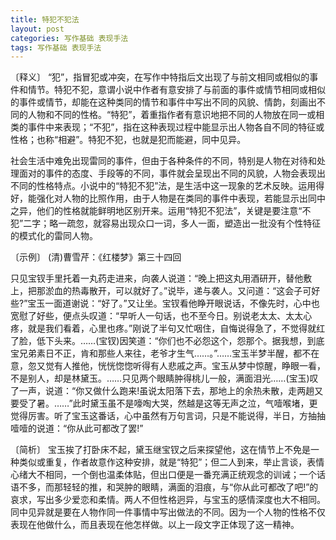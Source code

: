 ```yaml
---
title: 特犯不犯法
layout: post
categories: 写作基础 表现手法
tags: 写作基础 表现手法
---
```


〔释义〕 “犯”，指冒犯或冲突，在写作中特指后文出现了与前文相同或相似的事件和情节。特犯不犯，意谓小说中作者有意安排了与前面的事件或情节相同或相似的事件或情节，却能在这种类同的情节和事件中写出不同的风貌、情韵，刻画出不同的人物和不同的性格。“特犯”，着重指作者有意识地把不同的人物放在同一或相类的事件中来表现；“不犯”，指在这种表现过程中能显示出人物各自不同的特征或性格；也称“相避”。特犯不犯，也就是犯而能避，同中见异。

社会生活中难免出现雷同的事件，但由于各种条件的不同，特别是人物在对待和处理面对的事件的态度、手段等的不同，事件就会呈现出不同的风貌，人物会表现出不同的性格特点。小说中的“特犯不犯”法，是生活中这一现象的艺术反映。运用得好，能强化对人物的比照作用，由于人物是在类同的事件中表现，若能显示出同中之异，他们的性格就能鲜明地区别开来。运用“特犯不犯法”，关键是要注意“不犯”二字；略一疏忽，就容易出现众口一词，多人一面，塑造出一批没有个性特征的模式化的雷同人物。

〔示例〕 (清)曹雪芹：《红楼梦》第三十四回

只见宝钗手里托着一丸药走进来，向袭人说道：“晚上把这丸用酒研开，替他敷上，把那淤血的热毒散开，可以就好了。”说毕，递与袭人。又问道：“这会子可好些?”宝玉一面道谢说：“好了。”又让坐。宝钗看他睁开眼说话，不像先时，心中也宽慰了好些，便点头叹道：“早听人一句话，也不至今日。别说老太太、太太心疼，就是我们看着，心里也疼。”刚说了半句又忙咽住，自悔说得急了，不觉得就红了脸，低下头来。……(宝钗)因笑道：“你们也不必怨这个，怨那个。据我想，到底宝兄弟素日不正，肯和那些人来往，老爷才生气……。”……宝玉半梦半醒，都不在意，忽又觉有人推他，恍恍惚惚听得有人悲戚之声。宝玉从梦中惊醒，睁眼一看，不是别人，却是林黛玉。……只见两个眼睛肿得桃儿一般，满面泪光……(宝玉)叹了一声，说道：“你又做什么跑来!虽说太阳落下去，那地上的余热未散，走两趟又要受了暑。……”此时黛玉虽不是嚎啕大哭，然越是这等无声之泣，气噎喉堵，更觉得厉害。听了宝玉这番话，心中虽然有万句言词，只是不能说得，半日，方抽抽噎噎的说道：“你从此可都改了罢!”

〔简析〕 宝玉挨了打卧床不起，黛玉继宝钗之后来探望他，这在情节上不免是一种类似或重复，作者故意作这种安排，就是“特犯”；但二人到来，举止言谈，表情心绪大不相同，一个倒也温柔体贴，但出口便是一番充满正统观念的训诫；一个话语不多，而那轻轻的推，和哭肿的眼睛，满面的泪痕，与“你从此可都改了吧!”的哀求，写出多少爱恋和柔情。两人不但性格迥异，与宝玉的感情深度也大不相同。同中见异就是要在人物作同一件事情中写出做法的不同。因为一个人物的性格不仅表现在他做什么，而且表现在他怎样做。以上一段文字正体现了这一精神。 
